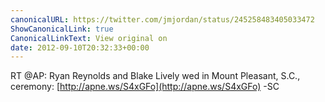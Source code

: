 ```yaml
---
canonicalURL: https://twitter.com/jmjordan/status/245258483405033472
ShowCanonicalLink: true
CanonicalLinkText: View original on
date: 2012-09-10T20:32:33+00:00
---
```

RT @AP: Ryan Reynolds and Blake Lively wed in Mount Pleasant, S.C., ceremony: [http://apne.ws/S4xGFo](http://apne.ws/S4xGFo) -SC